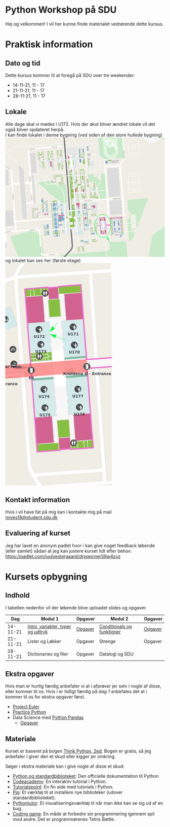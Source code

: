 # Python Workshop på SDU
Hej og velkommen! I vil her kunne finde materialet vedrørende dette kursus.

# Praktisk information
## Dato og tid
Dette kursus kommer til at foregå på SDU over tre weekender:
* 14-11-21, 11 - 17
* 21-11-21, 11 - 17
* 28-11-21, 11 - 17

## Lokale
Alle dage skal vi mødes i U172. Hvis der akut bliver ændret lokale vil det også bliver opdateret herpå.
</br>
I kan finde lokalet i denne bygning (ved siden af den store hullede bygning)
![Billede af bygning](/bygning.png)
og lokalet kan ses her (første etage)</br>
![Billede af lokale](/U172.png)


## Kontakt information
Hvis i vil have fat på mig kan i kontakte mig på mail mives18@student.sdu.dk

## Evaluering af kurset
Jeg har lavet en anonym padlet hvor i kan give noget feedback løbende (eller samlet) sådan at jeg kan justere kurset lidt efter behov: https://padlet.com/juulvestergaard/drpqpnner59w4zvz

# Kursets opbygning
## Indhold


I tabellen nedenfor vil der løbende blive uploadet slides og opgaver.


| Dag      | Modul 1                           | Opgaver | Modul 2                    | Opgaver |
|----------|-----------------------------------|---------|----------------------------|---------|
| 14-11-21 | [Intro, variabler, typer og udtryk](/d1m1.pdf) | [Opgaver](https://colab.research.google.com/drive/17Y-GXmaRgZ55rFnlU1ov5Gm6u9cOoAcB?usp=sharing) | [Conditionals og funktioner](/d1m2.pdf) | [Opgaver](https://colab.research.google.com/drive/14Z4FpOTdvqx3ma5q2KfsskydGkrQ5VjN) |
| 21-11-21 | Lister og Løkker                  | Opgaver | Strenge                    | Opgaver |
| 28-11-21 | Dictionaries og filer             | Opgaver | Datalogi og SDU            |         |

## Ekstra opgaver
Hvis man er hurtig færdig anbefaler vi at i afprøver jer selv i nogle af disse, eller kommer til os. Hvis i er tidligt færdig på _dag 1_ anbefales det at i kommer til os for ekstra opgaver først.
* [Project Euler](https://projecteuler.net/)
* [Practice Python](https://www.practicepython.org/)
* Data Science med [Python Pandas](http://www.gregreda.com/2013/10/26/working-with-pandas-dataframes/)
  * [Opgaver](https://colab.research.google.com/drive/1-K44Sw_r6SnIOmrjsxo6lkz2HUPnRHjC)

## Materiale
Kurset er baseret på bogen [Think Python, 2ed](https://greenteapress.com/wp/think-python-2e/). Bogen er gratis, så jeg anbefaler i giver den et skud eller kigger jer omkring.

Søger i ekstra materiale kan i give nogle af disse et skud:
* [Python og standardbiblioteket](https://docs.python.org/3/library/index.html): Den officielle dokumentation til Python
* [Codeacademy](https://www.codecademy.com/learn/learn-python): En interaktiv tutorial i Python.
* [Tutorialspoint](https://www.tutorialspoint.com/python/index.htm): En fin side med tutorials i Python.
* [Pip](https://pypi.org/): Et værktøj til at installere nye biblioteker (udover standardbiblioteket).
* [Pythontutor](http://pythontutor.com/live.html#mode=edit): Et visualiseringsværktøj til når man ikke kan se sig ud af en bug.
* [Coding game](https://www.codingame.com/start): En måde at forbedre sin programmering igennem spil mod andre. Det er programmørenes Tetris Battle.
